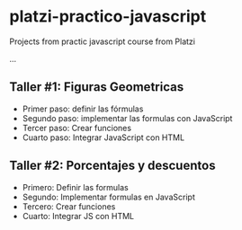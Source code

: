 # platzi-practico-javascript
Projects from practic javascript course from Platzi

...

## Taller #1: Figuras Geometricas
- Primer paso: definir las fórmulas
- Segundo paso: implementar las formulas con JavaScript
- Tercer paso: Crear funciones
- Cuarto paso: Integrar JavaScript con HTML

## Taller #2: Porcentajes y descuentos
- Primero: Definir las formulas
- Segundo: Implementar formulas en JavaScript
- Tercero: Crear funciones
- Cuarto: Integrar JS con HTML